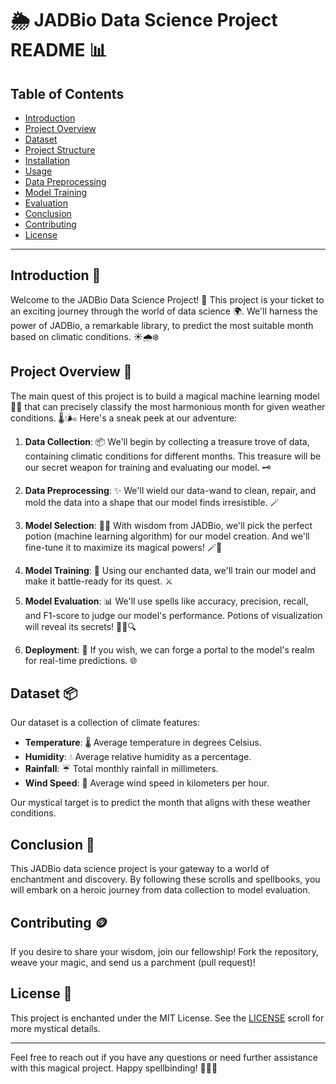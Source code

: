 # 🌦️ JADBio Data Science Project README 📊

## Table of Contents

- [Introduction](#introduction)
- [Project Overview](#project-overview)
- [Dataset](#dataset)
- [Project Structure](#project-structure)
- [Installation](#installation)
- [Usage](#usage)
- [Data Preprocessing](#data-preprocessing)
- [Model Training](#model-training)
- [Evaluation](#evaluation)
- [Conclusion](#conclusion)
- [Contributing](#contributing)
- [License](#license)

---

## Introduction 🚀

Welcome to the JADBio Data Science Project! 🧪 This project is your ticket to an exciting journey through the world of data science 🌍. We'll harness the power of JADBio, a remarkable library, to predict the most suitable month based on climatic conditions. ☀️🌧️❄️

## Project Overview 📜

The main quest of this project is to build a magical machine learning model 🔮✨ that can precisely classify the most harmonious month for given weather conditions. 🌡️💧🌬️ Here's a sneak peek at our adventure:

1. **Data Collection**: 📦 We'll begin by collecting a treasure trove of data, containing climatic conditions for different months. This treasure will be our secret weapon for training and evaluating our model. 🗝️

2. **Data Preprocessing**: ✨ We'll wield our data-wand to clean, repair, and mold the data into a shape that our model finds irresistible. 🪄

3. **Model Selection**: 🧙‍♂️ With wisdom from JADBio, we'll pick the perfect potion (machine learning algorithm) for our model creation. And we'll fine-tune it to maximize its magical powers! 🪄🔮

4. **Model Training**: 💪 Using our enchanted data, we'll train our model and make it battle-ready for its quest. ⚔️

5. **Model Evaluation**: 📊 We'll use spells like accuracy, precision, recall, and F1-score to judge our model's performance. Potions of visualization will reveal its secrets! 🧙‍♀️🔍

6. **Deployment**: 🏰 If you wish, we can forge a portal to the model's realm for real-time predictions. 🌐

## Dataset 📦

Our dataset is a collection of climate features:

- **Temperature**: 🌡️ Average temperature in degrees Celsius.
- **Humidity**: 💧 Average relative humidity as a percentage.
- **Rainfall**: ☔ Total monthly rainfall in millimeters.
- **Wind Speed**: 💨 Average wind speed in kilometers per hour.

Our mystical target is to predict the month that aligns with these weather conditions.


## Conclusion 🌟

This JADBio data science project is your gateway to a world of enchantment and discovery. By following these scrolls and spellbooks, you will embark on a heroic journey from data collection to model evaluation.

## Contributing 🪙

If you desire to share your wisdom, join our fellowship! Fork the repository, weave your magic, and send us a parchment (pull request)!

## License 📜

This project is enchanted under the MIT License. See the [LICENSE](LICENSE) scroll for more mystical details.

---

Feel free to reach out if you have any questions or need further assistance with this magical project. Happy spellbinding! 🧙‍♂️🌟

